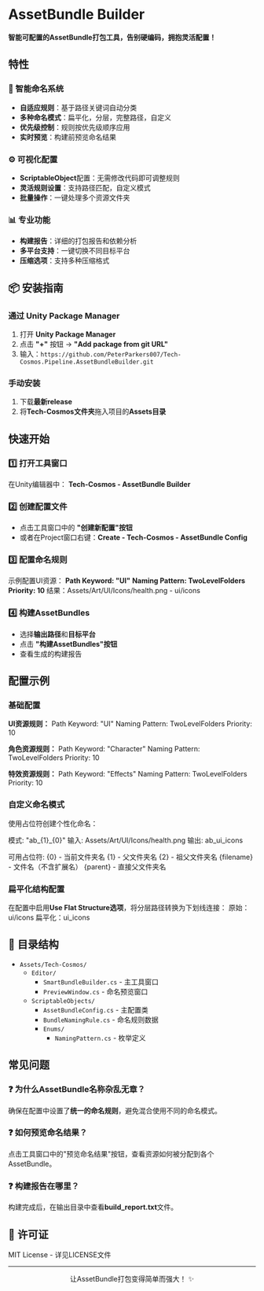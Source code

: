 # **AssetBundle Builder**

**智能可配置的AssetBundle打包工具，告别硬编码，拥抱灵活配置！**

## 特性

### 🎯 智能命名系统
- **自适应规则**：基于路径关键词自动分类
- **多种命名模式**：扁平化，分层，完整路径，自定义
- **优先级控制**：规则按优先级顺序应用
- **实时预览**：构建前预览命名结果

### ⚙️ 可视化配置  
- **ScriptableObject**配置：无需修改代码即可调整规则
- **灵活规则设置**：支持路径匹配，自定义模式
- **批量操作**：一键处理多个资源文件夹

### 📊 专业功能
- **构建报告**：详细的打包报告和依赖分析
- **多平台支持**：一键切换不同目标平台
- **压缩选项**：支持多种压缩格式

## 📦 安装指南

### **通过 Unity Package Manager**
1. 打开 **Unity Package Manager**
2. 点击 **"+"** 按钮 → **"Add package from git URL"**
3. 输入：`https://github.com/PeterParkers007/Tech-Cosmos.Pipeline.AssetBundleBuilder.git`

### **手动安装**
1. 下载**最新release**
2. 将**Tech-Cosmos文件夹**拖入项目的**Assets目录**

## 快速开始

### 1️⃣ **打开工具窗口**
在Unity编辑器中：
**Tech-Cosmos - AssetBundle Builder**

### 2️⃣ **创建配置文件**
- 点击工具窗口中的 **"创建新配置"按钮**
- 或者在Project窗口右键：**Create - Tech-Cosmos - AssetBundle Config**

### 3️⃣ **配置命名规则**
示例配置UI资源：
**Path Keyword: "UI"**
**Naming Pattern: TwoLevelFolders**
**Priority: 10**
结果：Assets/Art/UI/Icons/health.png - ui/icons

### 4️⃣ **构建AssetBundles**
- 选择**输出路径**和**目标平台**
- 点击 **"构建AssetBundles"按钮**
- 查看生成的构建报告

## 配置示例

### **基础配置**
**UI资源规则：**
Path Keyword: "UI"
Naming Pattern: TwoLevelFolders
Priority: 10

**角色资源规则：**
Path Keyword: "Character"
Naming Pattern: TwoLevelFolders
Priority: 10

**特效资源规则：**
Path Keyword: "Effects"
Naming Pattern: TwoLevelFolders
Priority: 10

### **自定义命名模式**
使用占位符创建个性化命名：

模式: "ab_{1}_{0}"
输入: Assets/Art/UI/Icons/health.png
输出: ab_ui_icons

可用占位符:
{0} - 当前文件夹名
{1} - 父文件夹名
{2} - 祖父文件夹名
{filename} - 文件名（不含扩展名）
{parent} - 直接父文件夹名

### **扁平化结构配置**
在配置中启用**Use Flat Structure选项**，将分层路径转换为下划线连接：
原始：ui/icons
扁平化：ui_icons

## 📁 目录结构

- `Assets/Tech-Cosmos/`
  - `Editor/`
    - `SmartBundleBuilder.cs` - 主工具窗口
    - `PreviewWindow.cs` - 命名预览窗口
  - `ScriptableObjects/`
    - `AssetBundleConfig.cs` - 主配置类  
    - `BundleNamingRule.cs` - 命名规则数据
    - `Enums/`
      - `NamingPattern.cs` - 枚举定义


## 常见问题

### ❓ 为什么**AssetBundle名称杂乱无章**？
确保在配置中设置了**统一的命名规则**，避免混合使用不同的命名模式。

### ❓ 如何**预览命名结果**？
点击工具窗口中的"预览命名结果"按钮，查看资源如何被分配到各个AssetBundle。

### ❓ 构建报告在哪里？
构建完成后，在输出目录中查看**build_report.txt**文件。


## 📄 许可证

MIT License - 详见LICENSE文件

---

<div align="center">
让AssetBundle打包变得简单而强大！ ✨
</div>